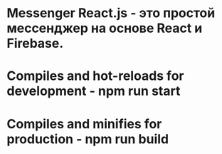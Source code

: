 # Messenger React.js - это простой мессенджер на основе React и Firebase.
# Compiles and hot-reloads for development - npm run start
# Compiles and minifies for production - npm run build

